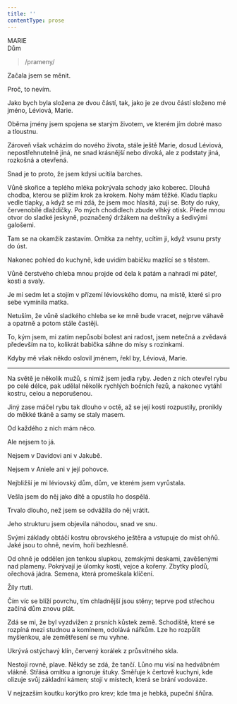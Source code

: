```yaml
---
title: ''
contentType: prose
---
```


<section>

MARIE  
Dům

> /prameny/

Začala jsem se měnit.

Proč, to nevím.

Jako bych byla složena ze dvou částí, tak, jako je ze dvou částí složeno mé jméno, Léviová, Marie.

Oběma jmény jsem spojena se starým životem, ve kterém jím dobré maso a tloustnu.

Zároveň však vcházím do nového života, stále ještě Marie, dosud Léviová, nepostřehnutelně jiná, ne snad krásnější nebo divoká, ale z podstaty jiná, rozkošná a otevřená.

</section>

<section>

Snad je to proto, že jsem kdysi ucítila barches.

Vůně skořice a teplého mléka pokrývala schody jako koberec. Dlouhá chodba, kterou se plížím krok za krokem. Nohy mám těžké. Kladu tlapku vedle tlapky, a když se mi zdá, že jsem moc hlasitá, zuji se. Boty do ruky, červenobílé dlaždičky. Po mých chodidlech zbude vlhký otisk. Přede mnou otvor do sladké jeskyně, poznačený držákem na deštníky a šedivými galošemi.

Tam se na okamžik zastavím. Omítka za nehty, ucítím ji, když vsunu prsty do úst.

Nakonec pohled do kuchyně, kde uvidím babičku mazlící se s těstem.

Vůně čerstvého chleba mnou projde od čela k patám a nahradí mi páteř, kosti a svaly.

Je mi sedm let a stojím v přízemí léviovského domu, na místě, které si pro sebe vymínila matka.

Netuším, že vůně sladkého chleba se ke mně bude vracet, nej­prve váhavě a opatrně a potom stále častěji.

To, kým jsem, mi zatím nepůsobí bolest ani radost, jsem netečná a zvědavá především na to, kolikrát babička sáhne do mísy s rozinkami.

Kdyby mě však někdo oslovil jménem, řekl by, Léviová, Marie.

* * *

Na světě je několik mužů, s nimiž jsem jedla ryby. Jeden z nich otevřel rybu po celé délce, pak udělal několik rychlých bočních řezů, a nakonec vytáhl kostru, celou a neporušenou.

Jiný zase máčel rybu tak dlouho v octě, až se její kosti rozpustily, pronikly do měkké tkáně a samy se staly masem.

Od každého z nich mám něco.

Ale nejsem to já.

</section>

<section>

Nejsem v Davidovi ani v Jakubě.

Nejsem v Aniele ani v její pohovce.

Nejbližší je mi léviovský dům, dům, ve kterém jsem vyrůstala.

Vešla jsem do něj jako dítě a opustila ho dospělá.

Trvalo dlouho, než jsem se odvážila do něj vrátit.

</section>

<section>

Jeho strukturu jsem objevila náhodou, snad ve snu.

Svými základy obtáčí kostru obrovského ještěra a vstupuje do míst ohňů. Jaké jsou to ohně, nevím, hoří bezhlesně.

Od ohně je oddělen jen tenkou slupkou, zemskými deskami, zavěšenými nad plameny. Pokrývají je úlomky kostí, vejce a kořeny. Zbytky plodů, ořechová jádra. Semena, která promeškala klíčení.

Žíly rtuti.

Čím víc se blíží povrchu, tím chladnější jsou stěny; teprve pod střechou začíná dům znovu plát.

</section>

<section>

Zdá se mi, že byl vyzdvižen z prsních kůstek země. Schodiště, které se rozpíná mezi studnou a komínem, odolává nářkům. Lze ho rozpůlit myšlenkou, ale zemětřesení se mu vyhne.

</section>

<section>

Ukrývá ostýchavý klín, červený korálek z průsvitného skla.

</section>

<section>

Nestojí rovně, plave. Někdy se zdá, že tančí. Lůno mu visí na hedvábném vlákně. Střásá omítku a ignoruje štuky. Směřuje k čertově kuchyni, kde olizuje svůj základní kámen; stojí v místech, která se brání vodováze.

</section>

<section>

V nejzazším koutku korýtko pro krev; kde tma je hebká, pupeční šňůra.

</section>
